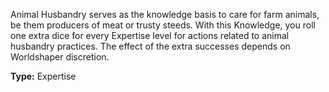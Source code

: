 Animal Husbandry serves as the knowledge basis to care for farm animals, be them producers of meat or trusty steeds. With this Knowledge, you roll one extra dice for every Expertise level for actions related to animal husbandry practices. The effect of the extra successes depends on Worldshaper discretion.

__Type:__ Expertise
